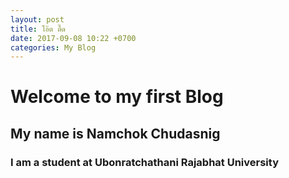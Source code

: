 ```yaml
---
layout: post
title: โอ๊ต ตื๊ด
date: 2017-09-08 10:22 +0700
categories: My Blog
---
```


# Welcome to my first Blog
## My name is Namchok Chudasnig
### I am a student at Ubonratchathani Rajabhat University
